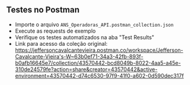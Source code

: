 ## Testes no Postman
- Importe o arquivo `ANS_Operadoras_API.postman_collection.json`
- Execute as requests de exemplo
- Verifique os testes automatizados na aba "Test Results"
- Link para acesso da coleção original: https://jeffersoncavalcantevieira.postman.co/workspace/Jefferson-Cavalcante-Vieira's-W~63b0ef71-34a3-42fb-893f-b0afb16645e7/collection/43570442-bcd8049b-8022-4aa5-a45e-310de24579fe?action=share&creator=43570442&active-environment=43570442-d74c6530-97f9-41f0-a602-0d590dec317f